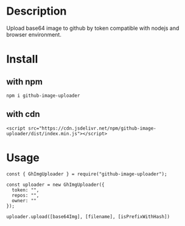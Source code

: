 # Description

Upload base64 image to github by token compatible with nodejs and browser environment.

# Install

## with npm

```
npm i github-image-uploader
```

## with cdn

```
<script src="https://cdn.jsdelivr.net/npm/github-image-uploader/dist/index.min.js"></script>
```

# Usage

```
const { GhImgUploader } = require("github-image-uploader");

const uploader = new GhImgUploader({
  token: "",
  repos: "",
  owner: ""
});

uploader.upload([base64Img], [filename], [isPrefixWithHash])

```
